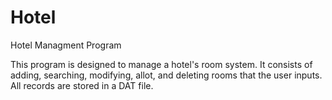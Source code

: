 # Hotel

Hotel Managment Program

This program is designed to manage a hotel's room system. It consists of adding, searching, modifying, allot, and deleting rooms that the user inputs.
All records are stored in a DAT file.

